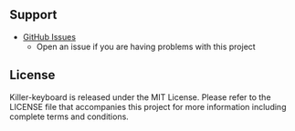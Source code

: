 ## Support

* [GitHub Issues](https://github.com/ajp8164/killer-keyboard/issues)
  * Open an issue if you are having problems with this project

## License

Killer-keyboard is released under the MIT License.  Please refer to the LICENSE file that accompanies this project for more information including complete terms and conditions.
